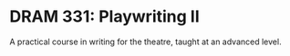 # DRAM 331: Playwriting II

A practical course in writing for the theatre, taught at an advanced level.